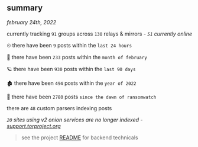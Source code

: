 
## summary
_february 24th, 2022_

currently tracking `91` groups across `130` relays & mirrors - _`51` currently online_

⏲ there have been `9` posts within the `last 24 hours`

🦈 there have been `233` posts within the `month of february`

🪐 there have been `930` posts within the `last 90 days`

🏚 there have been `494` posts within the `year of 2022`

🦕 there have been `2780` posts `since the dawn of ransomwatch`

there are `48` custom parsers indexing posts

_`20` sites using v2 onion services are no longer indexed - [support.torproject.org](https://support.torproject.org/onionservices/v2-deprecation/)_

> see the project [README](https://github.com/thetanz/ransomwatch#ransomwatch--) for backend technicals

